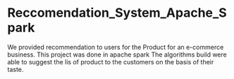 # Reccomendation_System_Apache_Spark
We provided recommendation to users for the Product for an e-commerce business. This project was done in apache spark
The algorithms build were able to suggest the lis of product to the customers on the basis of their taste.
